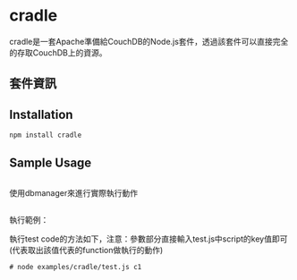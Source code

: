 cradle
===

cradle是一套Apache準備給CouchDB的Node.js套件，透過該套件可以直接完全的存取CouchDB上的資源。

## 套件資訊

<div class="pkginfo" data-module-name="cradle" data-show="version,dependencies"></div>

## Installation

```
npm install cradle
```

## Sample Usage

<pre class="code" data-js="cradle/dbmanager.js"></pre>

使用dbmanager來進行實際執行動作

<pre class="code" data-js="cradle/test.js"></pre>

執行範例：

執行test code的方法如下，注意：參數部分直接輸入test.js中script的key值即可(代表取出該值代表的function做執行的動作)

```
# node examples/cradle/test.js c1
```